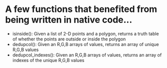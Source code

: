 # A few functions that benefited from being written in native code...

* isinside(): Given a list of 2-D points and a polygon, returns a truth table of whether the points are outside or inside the polygon
* dedupcol(): Given an R,G,B arrays of values, returns an array of unique R,G,B values
* dedupcol_indexes(): Given an R,G,B arrays of values, returns an array of indexes of the unique R,G,B values
